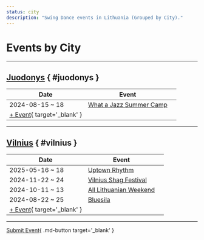 ```yaml
---
status: city
description: "Swing Dance events in Lithuania (Grouped by City)."
---
```


# Events by City

---

## <a id=juodonys></a>[Juodonys](#juodonys) { #juodonys }

| Date | Event | |
| --- | --- | --- |
| 2024-08-15 ~ 18 | [What a Jazz Summer Camp](what-a-jazz-summer-camp-2024.md) |  |
| [+ Event](https://github.com/swingdance/events/issues/new?assignees=&labels=add+event&projects=&template=02-add_entity.yml&title=%5B2024%2Flt%5D%20%3CName%3E&region=lt&province=Juodonys&city=Juodonys&org_id=&date_starts=2024-&date_ends=2024-){ target='_blank' }

---

## <a id=vilnius></a>[Vilnius](#vilnius) { #vilnius }

| Date | Event | |
| --- | --- | --- |
| 2025-05-16 ~ 18 | [Uptown Rhythm](uptown-rhythm-2025.md) |  |
| 2024-11-22 ~ 24 | [Vilnius Shag Festival](vilnius-shag-festival-2024.md) |  |
| 2024-10-11 ~ 13 | [All Lithuanian Weekend](all-lithuanian-weekend-2024.md) |  |
| 2024-08-22 ~ 25 | [Bluesila](bluesila-2024.md) |  |
| [+ Event](https://github.com/swingdance/events/issues/new?assignees=&labels=add+event&projects=&template=02-add_entity.yml&title=%5B2024%2Flt%5D%20%3CName%3E&region=lt&province=Vilnius&city=Vilnius&org_id=&date_starts=2024-&date_ends=2024-){ target='_blank' }

---

[Submit Event](https://github.com/swingdance/events/issues/new?assignees=&labels=add+event&projects=&template=02-add_entity.yml&title=%5Blt%5D%20%3CName%3E&region=lt&province=&city=&org_id=2024){ .md-button target='_blank' }
